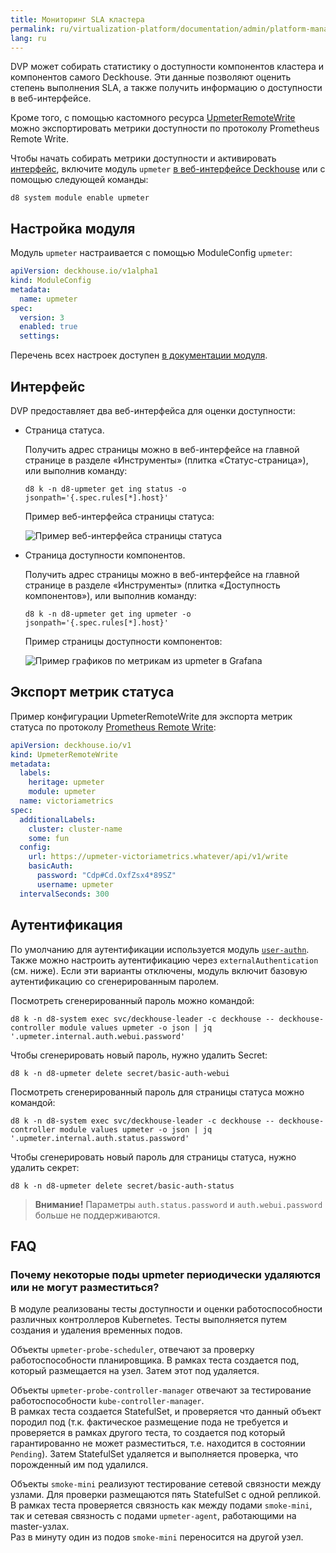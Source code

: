 ```yaml
---
title: Мониторинг SLA кластера
permalink: ru/virtualization-platform/documentation/admin/platform-management/monitoring/sla.html
lang: ru
---
```


DVP может собирать статистику о доступности компонентов кластера и компонентов самого Deckhouse. Эти данные позволяют оценить степень выполнения SLA, а также получить информацию о доступности в веб-интерфейсе.

Кроме того, с помощью кастомного ресурса [UpmeterRemoteWrite](/products/kubernetes-platform/documentation/v1/modules/upmeter/cr.html#upmeterremotewrite) можно экспортировать метрики доступности по протоколу Prometheus Remote Write.

Чтобы начать собирать метрики доступности и активировать [интерфейс](#интерфейс), включите модуль `upmeter` [в веб-интерфейсе Deckhouse](/modules/console/stable/) или с помощью следующей команды:

```shell
d8 system module enable upmeter
```

## Настройка модуля

Модуль `upmeter` настраивается с помощью ModuleConfig `upmeter`:

```yaml
apiVersion: deckhouse.io/v1alpha1
kind: ModuleConfig
metadata:
  name: upmeter
spec:
  version: 3
  enabled: true
  settings:
```

Перечень всех настроек доступен [в документации модуля](/products/kubernetes-platform/documentation/v1/modules/upmeter/configuration.html).

## Интерфейс

DVP предоставляет два веб-интерфейса для оценки доступности:
- Страница статуса.

  Получить адрес страницы можно в веб-интерфейсе на главной странице в разделе «Инструменты» (плитка «Статус-страница»), или выполнив команду:
  
  ```shell
  d8 k -n d8-upmeter get ing status -o jsonpath='{.spec.rules[*].host}'
  ``` 

  Пример веб-интерфейса страницы статуса:
  
  ![Пример веб-интерфейса страницы статуса](/images/upmeter/status.png)

- Страница доступности компонентов.

  Получить адрес страницы можно в веб-интерфейсе на главной странице в разделе «Инструменты» (плитка «Доступность компонентов»), или выполнив команду:
  
  ```shell
  d8 k -n d8-upmeter get ing upmeter -o jsonpath='{.spec.rules[*].host}'
  ``` 

  Пример страницы доступности компонентов:
  
  ![Пример графиков по метрикам из upmeter в Grafana](/images/upmeter/image1.png)

## Экспорт метрик статуса
 
Пример конфигурации UpmeterRemoteWrite для экспорта метрик статуса по протоколу [Prometheus Remote Write](https://docs.sysdig.com/en/docs/installation/prometheus-remote-write/):

```yaml
apiVersion: deckhouse.io/v1
kind: UpmeterRemoteWrite
metadata:
  labels:
    heritage: upmeter
    module: upmeter
  name: victoriametrics
spec:
  additionalLabels:
    cluster: cluster-name
    some: fun
  config:
    url: https://upmeter-victoriametrics.whatever/api/v1/write
    basicAuth:
      password: "Cdp#Cd.OxfZsx4*89SZ"
      username: upmeter
  intervalSeconds: 300
```

## Аутентификация

По умолчанию для аутентификации используется модуль [`user-authn`](/products/kubernetes-platform/documentation/v1/modules/user-authn/). Также можно настроить аутентификацию через `externalAuthentication` (см. ниже).
Если эти варианты отключены, модуль включит базовую аутентификацию со сгенерированным паролем.

Посмотреть сгенерированный пароль можно командой:

```shell
d8 k -n d8-system exec svc/deckhouse-leader -c deckhouse -- deckhouse-controller module values upmeter -o json | jq '.upmeter.internal.auth.webui.password'
```

Чтобы сгенерировать новый пароль, нужно удалить Secret:

```shell
d8 k -n d8-upmeter delete secret/basic-auth-webui
```

Посмотреть сгенерированный пароль для страницы статуса можно командой:

```shell
d8 k -n d8-system exec svc/deckhouse-leader -c deckhouse -- deckhouse-controller module values upmeter -o json | jq '.upmeter.internal.auth.status.password'
```

Чтобы сгенерировать новый пароль для страницы статуса, нужно удалить секрет:

```shell
d8 k -n d8-upmeter delete secret/basic-auth-status
```

> **Внимание!** Параметры `auth.status.password` и `auth.webui.password` больше не поддерживаются.

## FAQ

### Почему некоторые поды upmeter периодически удаляются или не могут разместиться?

В модуле реализованы тесты доступности и оценки работоспособности различных контроллеров Kubernetes. Тесты выполняется путем создания и удаления временных подов.

Объекты `upmeter-probe-scheduler`, отвечают за проверку работоспособности планировщика. В рамках теста создается под, который размещается на узел. Затем этот под удаляется.

Объекты `upmeter-probe-controller-manager` отвечают за тестирование работоспособности `kube-controller-manager`.  
В рамках теста создается StatefulSet, и проверяется что данный объект породил под (т.к. фактическое размещение пода не требуется и проверяется в рамках другого теста, то создается под который гарантированно не может разместиться, т.е. находится в состоянии `Pending`). Затем StatefulSet удаляется и выполняется проверка, что порожденный им под удалился.

Объекты `smoke-mini` реализуют тестирование сетевой связности между узлами.
Для проверки размещаются пять StatefulSet с одной репликой. В рамках теста проверяется связность как между подами `smoke-mini`, так и сетевая связность с подами `upmeter-agent`, работающими на master-узлах.  
Раз в минуту один из подов `smoke-mini` переносится на другой узел.

